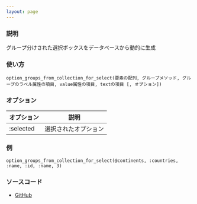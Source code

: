 ```yaml
---
layout: page
---
```

### 説明
グループ分けされた選択ボックスをデータベースから動的に生成

### 使い方
    option_groups_from_collection_for_select(要素の配列, グループメソッド, グループのラベル属性の項目, value属性の項目, textの項目 [, オプション])

### オプション

オプション  | 説明
--------- | ----------
:selected | 選択されたオプション

### 例
    option_groups_from_collection_for_select(@continents, :countries, :name, :id, :name, 3)

### ソースコード
* [GitHub](https://github.com/rails/rails/blob/f33d52c95217212cbacc8d5e44b5a8e3cdc6f5b3/actionview/lib/action_view/helpers/form_options_helper.rb#L461)